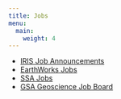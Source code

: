 ```yaml
---
title: Jobs
menu: 
  main:
    weight: 4
---
```


- [IRIS Job Announcements](https://ds.iris.edu/message-center/topic/jobs/)
- [EarthWorks Jobs](http://www.earthworks-jobs.com/)
- [SSA Jobs](https://www.seismosoc.org/jobs/)
- [GSA Geoscience Job Board](http://www.geosociety.org/GSA/Publications/GSA_Today/Job_Board/GSA/GSAToday/Job_Board.aspx)
